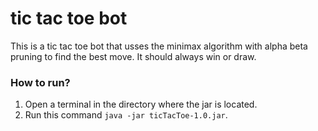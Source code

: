 # tic tac toe bot
This is a tic tac toe bot that usses the minimax algorithm with alpha beta pruning to find the best move. It should always win or draw.

 ### How to run?
 1) Open a terminal in the directory where the jar is located.
 2) Run this command ```java -jar ticTacToe-1.0.jar```.
